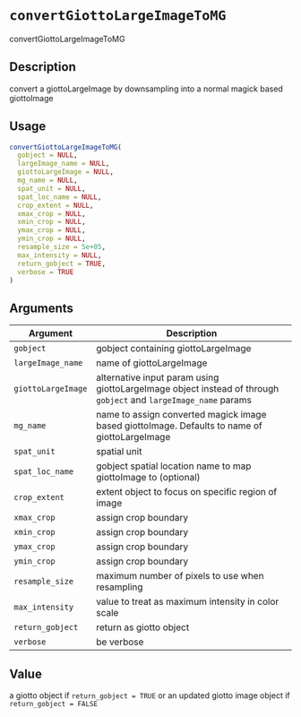 # `convertGiottoLargeImageToMG`

convertGiottoLargeImageToMG


## Description

convert a giottoLargeImage by downsampling into a normal magick based giottoImage


## Usage

```r
convertGiottoLargeImageToMG(
  gobject = NULL,
  largeImage_name = NULL,
  giottoLargeImage = NULL,
  mg_name = NULL,
  spat_unit = NULL,
  spat_loc_name = NULL,
  crop_extent = NULL,
  xmax_crop = NULL,
  xmin_crop = NULL,
  ymax_crop = NULL,
  ymin_crop = NULL,
  resample_size = 5e+05,
  max_intensity = NULL,
  return_gobject = TRUE,
  verbose = TRUE
)
```


## Arguments

Argument      |Description
------------- |----------------
`gobject`     |     gobject containing giottoLargeImage
`largeImage_name`     |     name of giottoLargeImage
`giottoLargeImage`     |     alternative input param using giottoLargeImage object instead of through `gobject` and `largeImage_name` params
`mg_name`     |     name to assign converted magick image based giottoImage. Defaults to name of giottoLargeImage
`spat_unit`     |     spatial unit
`spat_loc_name`     |     gobject spatial location name to map giottoImage to (optional)
`crop_extent`     |     extent object to focus on specific region of image
`xmax_crop`     |     assign crop boundary
`xmin_crop`     |     assign crop boundary
`ymax_crop`     |     assign crop boundary
`ymin_crop`     |     assign crop boundary
`resample_size`     |     maximum number of pixels to use when resampling
`max_intensity`     |     value to treat as maximum intensity in color scale
`return_gobject`     |     return as giotto object
`verbose`     |     be verbose


## Value

a giotto object if `return_gobject = TRUE` or an updated giotto
 image object if `return_gobject = FALSE`


